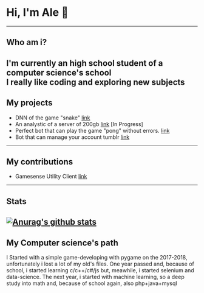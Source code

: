 
# Hi, I'm Ale  👋
---
## Who am i?
I'm currently an high school student of a computer science's school<br>
I really like coding and exploring new subjects
---
## My projects
- DNN of the game "snake" [link](https://github.com/TechAle/snake-DNN)
- An analystic of a server of 200gb [link](https://github.com/TechAle/salc1-data-mining) [In Progress]
- Perfect bot that can play the game "pong" without errors. [link](https://github.com/TechAle/PongAi)
- Bot that can manage your account tumblr [link](https://github.com/TechAle/TumblrBot)
---
## My contributions
- Gamesense Utility Client [link](https://github.com/IUDevman/gamesense-client)
---
## Stats
[![Anurag's github stats](https://github-readme-stats.vercel.app/api?username=TechAle)](https://github.com/anuraghazra/github-readme-stats)
---
## My Computer science's path
I Started with a simple game-developing with pygame on the 2017-2018, unfortunately i lost a lot of my old's files.
One year passed and, because of school, i started learning c/c++/c#/js but, meawhile, i started selenium and data-science.
The next year, i started with machine learning, so a deep study into math and, because of school again, also php+java+mysql
